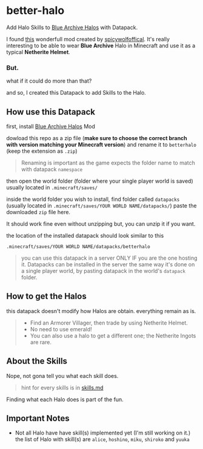 # better-halo

Add Halo Skills to [Blue Archive Halos](https://www.curseforge.com/minecraft/mc-mods/blue-archive-halos) with Datapack.

I found [this](https://www.curseforge.com/minecraft/mc-mods/blue-archive-halos) wonderfull mod created by [spicywolfoffical](https://www.curseforge.com/members/spicywolfoffical/projects).
It's really interesting to be able to wear **Blue Archive** Halo in Minecraft and use it as a typical **Netherite Helmet**.

### But.
what if it could do more than that?

and so, I created this Datapack to add Skills to the Halo.

## How use this Datapack

first, install [Blue Archive Halos](https://www.curseforge.com/minecraft/mc-mods/blue-archive-halos) Mod

dowload this repo as a zip file (**make sure to choose the correct branch with version matching your Minecraft version**) and rename it to `betterhalo` (keep the extension as `.zip`)
> Renaming is important as the game expects the folder name to match with datapack `namespace`

then open the world folder (folder where your single player world is saved)
usually located in `.minecraft/saves/`

inside the world folder you wish to install, find folder called `datapacks` (usually located in `.minecraft/saves/YOUR WORLD NAME/datapacks/`)
paste the downloaded `zip` file here.

It should work fine even without unzipping but, you can unzip it if you want.

the location of the installed datapack should look similar to this

```
.minecraft/saves/YOUR WORLD NAME/datapacks/betterhalo
```

> you can use this datapack in a server ONLY IF you are the one hosting it.
> Datapacks can be installed in the server the same way it's done on a single player world, by pasting datapack in the world's `datapack` folder.

## How to get the Halos
this datapack doesn't modify how Halos are obtain.
everything remain as is.

> - Find an Armorer Villager, then trade by using Netherite Helmet.
> - No need to use emerald!
> - You can also use a halo to get a different one; the Netherite Ingots are rare.

## About the Skills
Nope, not gona tell you what each skill does.
> hint for every skills is in [skills.md](./skills.md)

Finding what each Halo does is part of the fun.

## Important Notes

- Not all Halo have have skill(s) implemented yet (I'm still working on it.)
the list of Halo with skill(s) are `alice`, `hoshino`, `miku`, `shiroko` and `yuuka`